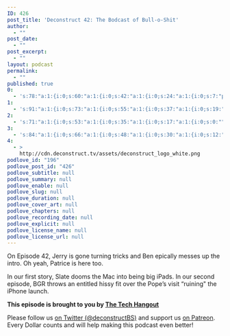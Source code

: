 ```yaml
---
ID: 426
post_title: 'Deconstruct 42: The Bodcast of Bull-o-Shit'
author:
  - ""
post_date:
  - ""
post_excerpt:
  - ""
layout: podcast
permalink:
  - ""
published: true
0:
  - 's:78:"a:1:{i:0;s:60:"a:1:{i:0;s:42:"a:1:{i:0;s:24:"a:1:{i:0;s:7:"patrice";}";}";}";}";'
1:
  - 's:91:"a:1:{i:0;s:73:"a:1:{i:0;s:55:"a:1:{i:0;s:37:"a:1:{i:0;s:19:"2015-11-07 10:20:52";}";}";}";}";'
2:
  - 's:71:"a:1:{i:0;s:53:"a:1:{i:0;s:35:"a:1:{i:0;s:17:"a:1:{i:0;s:0:"";}";}";}";}";'
3:
  - 's:84:"a:1:{i:0;s:66:"a:1:{i:0;s:48:"a:1:{i:0;s:30:"a:1:{i:0;s:12:"/episode/42/";}";}";}";}";'
4:
  - >
    http://cdn.deconstruct.tv/assets/deconstruct_logo_white.png
podlove_id: "196"
podlove_post_id: "426"
podlove_subtitle: null
podlove_summary: null
podlove_enable: null
podlove_slug: null
podlove_duration: null
podlove_cover_art: null
podlove_chapters: null
podlove_recording_date: null
podlove_explicit: null
podlove_license_name: null
podlove_license_url: null
---
```

<p>On Episode 42, Jerry is gone turning tricks and Ben epically messes up the intro.  Oh yeah, Patrice is here too.</p>
<p>In our first story, Slate dooms the Mac into being big iPads.  In our second episode, BGR throws an entitled hissy fit over the Pope’s visit “ruining" the iPhone launch.</p>
<p><strong>This episode is brought to you by <a href="http://thetechhangout.com">The Tech Hangout</a></strong>
</p>
<p>
Please follow us <a href="http://twitter.com/deconstructBS">on Twitter (@deconstructBS)</a> and support us <a href="http://patreon.com/deconstruct">on Patreon</a>. Every Dollar counts and will help making this podcast even better!
</p>